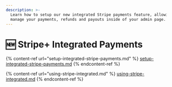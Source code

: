 ```yaml
---
description: >-
  Learn how to setup our new integrated Stripe payments feature, allowing you to
  manage your payments, refunds and payouts inside of your admin page.
---
```


# 🆕 Stripe+ Integrated Payments



{% content-ref url="setup-integrated-stripe-payments.md" %}
[setup-integrated-stripe-payments.md](setup-integrated-stripe-payments.md)
{% endcontent-ref %}

{% content-ref url="using-stripe-integrated.md" %}
[using-stripe-integrated.md](using-stripe-integrated.md)
{% endcontent-ref %}
